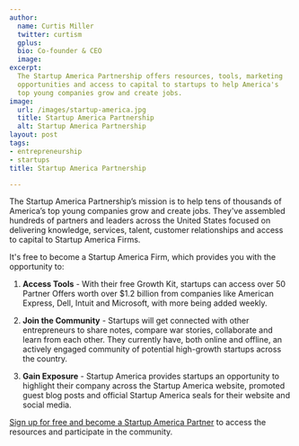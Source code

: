 ```yaml
---
author:
  name: Curtis Miller
  twitter: curtism
  gplus:
  bio: Co-founder & CEO
  image:
excerpt:
  The Startup America Partnership offers resources, tools, marketing
  opportunities and access to capital to startups to help America's
  top young companies grow and create jobs.
image:
  url: /images/startup-america.jpg
  title: Startup America Partnership
  alt: Startup America Partnership
layout: post
tags:
- entrepreneurship
- startups
title: Startup America Partnership

---
```


The Startup America Partnership’s mission is to help tens of thousands of America’s top young companies grow and create jobs. They've assembled hundreds of partners and leaders across the United States focused on delivering knowledge, services, talent, customer relationships and access to capital to Startup America Firms.

It's free to become a Startup America Firm, which provides you with the opportunity to:

1.   **Access Tools** - With their free Growth Kit, startups can access over
     50 Partner Offers worth over $1.2 billion from companies like American
     Express, Dell, Intuit and Microsoft, with more being added weekly.

1.   **Join the Community** - Startups will get connected with other
     entrepreneurs to share notes, compare war stories, collaborate and
     learn from each other. They currently have, both online and offline,
     an actively engaged community of potential high-growth startups across
     the country.

1.   **Gain Exposure** - Startup America provides startups an opportunity to
     highlight their company across the Startup America website, promoted
     guest blog posts and official Startup America seals for their website
     and social media.

[Sign up for free and become a Startup America Partner]( http://ar.gy/masterrm1) to access the resources and participate in the community.